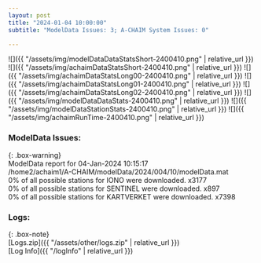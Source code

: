 ```yaml
---
layout: post
title: "2024-01-04 10:00:00"
subtitle: "ModelData Issues: 3; A-CHAIM System Issues: 0"

---
```


![]({{ "/assets/img/modelDataDataStatsShort-2400410.png" | relative_url }})
![]({{ "/assets/img/achaimDataStatsShort-2400410.png" | relative_url }})
![]({{ "/assets/img/achaimDataStatsLong00-2400410.png" | relative_url }})
![]({{ "/assets/img/achaimDataStatsLong01-2400410.png" | relative_url }})
![]({{ "/assets/img/achaimDataStatsLong02-2400410.png" | relative_url }})
![]({{ "/assets/img/modelDataDataStats-2400410.png" | relative_url }})
![]({{ "/assets/img/modelDataStationStats-2400410.png" | relative_url }})
![]({{ "/assets/img/achaimRunTime-2400410.png" | relative_url }})


### ModelData Issues:  
  
{: .box-warning}  
 ModelData report for 04-Jan-2024 10:15:17   
 /home2/achaim1/A-CHAIM/modelData/2024/004/10/modelData.mat   
 0% of all possible stations for IONO were downloaded. x3177   
 0% of all possible stations for SENTINEL were downloaded. x897   
 0% of all possible stations for KARTVERKET were downloaded. x7398   
  


### Logs:  
  
{: .box-note}  
[Logs.zip]({{ "/assets/other/logs.zip" | relative_url }})  
[Log Info]({{ "/logInfo" | relative_url }})  
